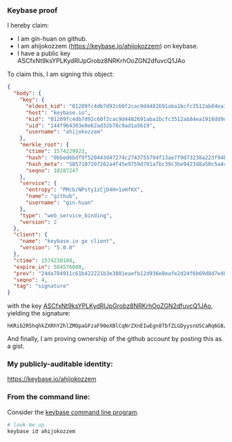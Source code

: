 ### Keybase proof

I hereby claim:

  * I am gin-huan on github.
  * I am ahijokozzem (https://keybase.io/ahijokozzem) on keybase.
  * I have a public key ASCfxNt9ksYPLKydRIJpGrobz8NRKrhOoZGN2dfuvcQ1JAo

To claim this, I am signing this object:

```json
{
  "body": {
    "key": {
      "eldest_kid": "01209fc4db7d92c60f2cac9d4482691aba1bcfc3512ab84ea1918dd9d7eebdc435240a",
      "host": "keybase.io",
      "kid": "01209fc4db7d92c60f2cac9d4482691aba1bcfc3512ab84ea1918dd9d7eebdc435240a",
      "uid": "144f964303e0e62ad32b78c9ad1a5619",
      "username": "ahijokozzem"
    },
    "merkle_root": {
      "ctime": 1574229923,
      "hash": "0bbed6bdf9f520443d47274c2743755794f13ae7f9d73238a223f94b4587498f248eda1986de29219c2f9ff772b2dfe1420916b48789ecbc3b2376791dc707ef",
      "hash_meta": "5857107207262a4f45e9759d701afbc39c3be9423d8a50c5a4c8d4f18f5831bf",
      "seqno": 10287247
    },
    "service": {
      "entropy": "PMcb/NPsty1zCjD4H+1oHfKX",
      "name": "github",
      "username": "gin-huan"
    },
    "type": "web_service_binding",
    "version": 2
  },
  "client": {
    "name": "keybase.io go client",
    "version": "5.0.0"
  },
  "ctime": 1574230108,
  "expire_in": 504576000,
  "prev": "24da784911c61b422221b3e3801eaefb12d936e0eafe2d24f6b69d8d7ed8789d",
  "seqno": 4,
  "tag": "signature"
}
```

with the key [ASCfxNt9ksYPLKydRIJpGrobz8NRKrhOoZGN2dfuvcQ1JAo](https://keybase.io/ahijokozzem), yielding the signature:

```
hKRib2R5hqhkZXRhY2hlZMOpaGFzaF90eXBlCqNrZXnEIwEgn8TbfZLGDyysnUSCaRq6G8/DUSq4TqGRjdnX7r3ENSQKp3BheWxvYWTESpcCBMQgJNp4SRHGG0IiIbPjgB6u+xLZNuDq/i0k9radjX7YeJ3EIJcm/wHTou9hvGcF8GOmY0emonfWkDBDpllMeCcgs7dMAgHCo3NpZ8RAbRbTPLUJyLNSH5y8zpcAp8O1VGpQJdj81AHY2JYX2/X195gqnKU8jxZLt+3eWJirZox7zdQNCYxeXsX590L3DahzaWdfdHlwZSCkaGFzaIKkdHlwZQildmFsdWXEIBs4/cqkowu6ga0lrywpO+B1va6s2lh4xV8IUsbmCTc3o3RhZ80CAqd2ZXJzaW9uAQ==

```

And finally, I am proving ownership of the github account by posting this as a gist.

### My publicly-auditable identity:

https://keybase.io/ahijokozzem

### From the command line:

Consider the [keybase command line program](https://keybase.io/download).

```bash
# look me up
keybase id ahijokozzem
```
